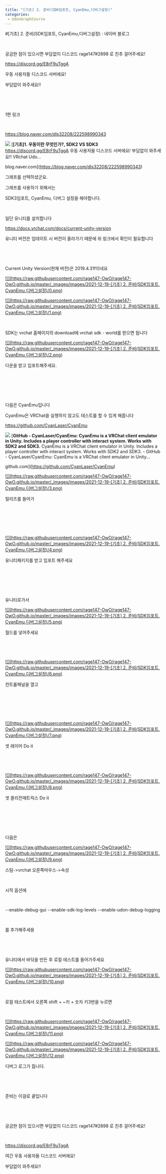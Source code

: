 ```yaml
---
title: "[기초] 2. 준비(SDK임포트, CyanEmu,디버그설정)"
categories:
 - UdonGraphCourse
---
```

#[기초] 2. 준비(SDK임포트, CyanEmu,디버그설정) : 네이버 블로그








​

궁금한 점이 있으시면 부담없이 디스코드 rage147#2898 로 친추 걸어주세요!

<https://discord.gg/E8rF9uTggA>

우동 사용자들 디스코드 서버에요!

부담없이 와주세요!!

​

​

1편 링크

​

<https://blog.naver.com/dls32208/222598990343>





 



[![](https://dthumb-phinf.pstatic.net/?src=%22https%3A%2F%2Fblogimgs.pstatic.net%2Fnblog%2Fmylog%2Fpost%2Fog_default_image_160610.png%22&type=ff120)](https://blog.naver.com/dls32208/222598990343)
[**[기초]1. 우동이란 무엇인가?, SDK2 VS SDK3**
https://discord.gg/E8rF9uTggA 우동 사용자들 디스코드 서버에요! 부담없이 와주세요!! VRchat Udo...


blog.naver.com](https://blog.naver.com/dls32208/222598990343)




 



그래프를 선택하셨군요.

그래프를 사용하기 위해서는 

SDK3임포트, CyanEmu, 디버그 설정을 해야합니다.

​

일단 유니티를 설치합니다

<https://docs.vrchat.com/docs/current-unity-version>

유니티 버전은 업데이트 시 버전이 올라가기 때문에 위 링크에서 확인이 필요합니다

​

​

Current Unity Version(현재 버전)은 2019.4.31f이네요





 



[![](https://raw.githubusercontent.com/rage147-OwO/rage147-OwO.github.io/master/_images/images/2021-12-19-[기초] 2. 준비(SDK임포트, CyanEmu,디버그설정)/0.png)](#)








[![](https://raw.githubusercontent.com/rage147-OwO/rage147-OwO.github.io/master/_images/images/2021-12-19-[기초] 2. 준비(SDK임포트, CyanEmu,디버그설정)/1.png)](#)








​

SDK는 vrchat 홈페이지의 download에 vrchat sdk - world를 받으면 됩니다





 



[![](https://raw.githubusercontent.com/rage147-OwO/rage147-OwO.github.io/master/_images/images/2021-12-19-[기초] 2. 준비(SDK임포트, CyanEmu,디버그설정)/2.png)](#)








다운을 받고 임포트해주세요.

​

​

​

다음은 CyanEmu입니다

CyanEmu은 VRChat을 실행하지 않고도 테스트를 할 수 있게 해줍니다

<https://github.com/CyanLaser/CyanEmu>





 



[![](https://dthumb-phinf.pstatic.net/?src=%22https%3A%2F%2Fopengraph.githubassets.com%2F0b4d3006d4548f4eee632cf1a506197cfe98fdb4a122a9293a796760274d5224%2FCyanLaser%2FCyanEmu%22&type=ff500_300)](https://github.com/CyanLaser/CyanEmu)
[**GitHub - CyanLaser/CyanEmu: CyanEmu is a VRChat client emulator in Unity. Includes a player controller with interact system. Works with SDK2 and SDK3.**
CyanEmu is a VRChat client emulator in Unity. Includes a player controller with interact system. Works with SDK2 and SDK3. - GitHub - CyanLaser/CyanEmu: CyanEmu is a VRChat client emulator in Unity...


github.com](https://github.com/CyanLaser/CyanEmu)




 



[![](https://raw.githubusercontent.com/rage147-OwO/rage147-OwO.github.io/master/_images/images/2021-12-19-[기초] 2. 준비(SDK임포트, CyanEmu,디버그설정)/3.png)](#)








릴리즈를 들어가

​

​

​





 



[![](https://raw.githubusercontent.com/rage147-OwO/rage147-OwO.github.io/master/_images/images/2021-12-19-[기초] 2. 준비(SDK임포트, CyanEmu,디버그설정)/4.png)](#)








유니티패키지를 받고 임포트 해주세요

​

​

​

유니티로가서





 



[![](https://raw.githubusercontent.com/rage147-OwO/rage147-OwO.github.io/master/_images/images/2021-12-19-[기초] 2. 준비(SDK임포트, CyanEmu,디버그설정)/5.png)](#)








월드를 넣어주세요

​

​





 



[![](https://raw.githubusercontent.com/rage147-OwO/rage147-OwO.github.io/master/_images/images/2021-12-19-[기초] 2. 준비(SDK임포트, CyanEmu,디버그설정)/6.png)](#)








컨트롤패널을 열고

​

​

​





 



[![](https://raw.githubusercontent.com/rage147-OwO/rage147-OwO.github.io/master/_images/images/2021-12-19-[기초] 2. 준비(SDK임포트, CyanEmu,디버그설정)/7.png)](#)








셋 레이어 Do it

​

​





 



[![](https://raw.githubusercontent.com/rage147-OwO/rage147-OwO.github.io/master/_images/images/2021-12-19-[기초] 2. 준비(SDK임포트, CyanEmu,디버그설정)/8.png)](#)








셋 콜리전매트릭스 Do it

​

​

​

다음은





 



[![](https://raw.githubusercontent.com/rage147-OwO/rage147-OwO.github.io/master/_images/images/2021-12-19-[기초] 2. 준비(SDK임포트, CyanEmu,디버그설정)/9.png)](#)








스팀->vrchat 오른쪽마우스->속성

​

시작 옵션에 

​

--enable-debug-gui --enable-sdk-log-levels --enable-udon-debug-logging

​

를 추가해주세용

​

​

유니티에서 바닦을 만든 후 로컬 테스트를 들어가주세요





 



[![](https://raw.githubusercontent.com/rage147-OwO/rage147-OwO.github.io/master/_images/images/2021-12-19-[기초] 2. 준비(SDK임포트, CyanEmu,디버그설정)/10.png)](#)








​

로컬 테스트에서 오른쪽 shift + ~키 + 숫자 키3번을 누르면

​





 



[![](https://raw.githubusercontent.com/rage147-OwO/rage147-OwO.github.io/master/_images/images/2021-12-19-[기초] 2. 준비(SDK임포트, CyanEmu,디버그설정)/11.png)](#)








[![](https://raw.githubusercontent.com/rage147-OwO/rage147-OwO.github.io/master/_images/images/2021-12-19-[기초] 2. 준비(SDK임포트, CyanEmu,디버그설정)/12.png)](#)








디버그 로그가 뜹니다.

​

​

준비는 이걸로 끝입니다

​

​

궁금한 점이 있으시면 부담없이 디스코드 rage147#2898 로 친추 걸어주세요!

​

<https://discord.gg/E8rF9uTggA>

여긴 우동 사용자들 디스코드 서버에요!

부담없이 와주세요!!





 

